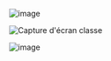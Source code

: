 ![image](https://github.com/rabiilfarakh/AWS/assets/109187438/558308fd-962b-48f3-bab3-21eb045556c1)

![Capture d'écran classe](https://github.com/rabiilfarakh/AWS/assets/109187438/62cc3459-bb76-4394-8bd1-66384c0d1921)

![image](https://github.com/rabiilfarakh/AWS/assets/109187438/1ea9f4f3-4b7e-40c5-bad7-eb1beba38870)

